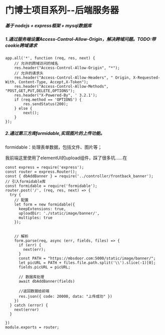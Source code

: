 # 门博士项目系列--后端服务器

##### 基于 nodejs + express框架 + mysql数据库  



##### 1.通过服务端设置**Access-Control-Allow-Origin**，解决跨域问题。TODO:**带cookie跨域请求**

```app.all('*', function (req, res, next) {
app.all('*', function (req, res, next) {
	// 允许的跨域访问的域名
    res.header("Access-Control-Allow-Origin", "*");
    // 允许的请求头
    res.header("Access-Control-Allow-Headers", " Origin, X-Requested-With, Content-Type, Accept,X-Token");
    res.header("Access-Control-Allow-Methods", "POST,GET,PUT,DELETE,OPTIONS");
    res.header("X-Powered-By", ' 3.2.1');
    if (req.method == 'OPTIONS') {
        res.sendStatus(200);
    } else {
        next();
    }
});
```



##### 2.通过第三方库formidable,实现图片的上传功能。

formidable：处理表单数据，包括文件、图片等；

我前端这里使用了elementUI的upload组件，踩了很多坑......在

```
const express = require('express');
const router = express.Router();
const { dbAddBanner } = require('../controller/frontback_banner');
// 引入formidable库
const formidable = require('formidable');
router.post('/', (req, res, next) => {
  try {
    // 配置
    let form = new formidable({
      keepExtensions: true,
      uploadDir: './static/image/banner/',
      multiples: true
    });


    // 解析
    form.parse(req, async (err, fields, files) => {
      if (err) {
        next(err);
      }
      const PATH = "https://mbsdoor.com:5000/static/image/banner/";
      let picURL = PATH + files.file.path.split('\\').slice(-1)[0];
      fields.picURL = picURL;

      // 数据库处理
      await dbAddBanner(fields)

      //返回数据给前端
      res.json({ code: 20000, data: "上传成功" })
    })
  } catch (error) {
    next(error)
  }

})
module.exports = router;
```

